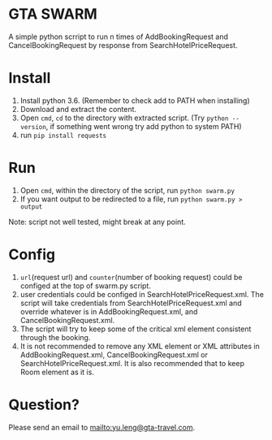 # GTA SWARM

A simple python scrript to run n times of AddBookingRequest and CancelBookingRequest by response from SearchHotelPriceRequest.

# Install

1. Install python 3.6. (Remember to check add to PATH when installing)
2. Download and extract the content. 
3. Open `cmd`, `cd` to the directory with extracted script. (Try `python --version`, if something went wrong try add python to system PATH)
4. run `pip install requests`

# Run

1. Open `cmd`, within the directory of the script, run `python swarm.py` 
2. If you want output to be redirected to a file, run `python swarm.py > output`

Note: script not well tested, might break at any point.

# Config

1. `url`(request url) and `counter`(number of booking request) could be configed at the top of swarm.py script.
2. user credentials could be configed in SearchHotelPriceRequest.xml. The script will take credentials from SearchHotelPriceRequest.xml and override whatever is in AddBookingRequest.xml, and CancelBookingRequest.xml.
3. The script will try to keep some of the critical xml element consistent through the booking.
4. It is not recommended to remove any XML element or XML attributes in AddBookingRequest.xml, CancelBookingRequest.xml or SearchHotelPriceRequest.xml. It is also recommended that to keep Room element as it is. 

# Question?

Please send an email to <mailto:yu.leng@gta-travel.com>.